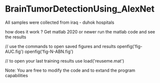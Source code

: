# BrainTumorDetectionUsing_AlexNet
All samples were collected from iraq - duhok hospitals

how does it work ?
Get matlab 2020 or newer 
run the matlab code and see the results


// use the commands to open saved figures and results
openfig('fig-AUC.fig')
openfig('fig-N-ABN.fig')

// to open your last training results use 
load('reuseme.mat')



Note: You are free to modify the code and to extand the program capabilities
